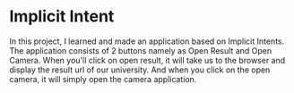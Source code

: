 # Implicit Intent
In this project, I learned and made an application based on Implicit Intents. The application consists of 2 buttons namely as Open Result and Open Camera. When you'll  click on open result, it will take us to the browser and display the result url of our university. And when you click on the open camera, it will simply open the camera application. 
